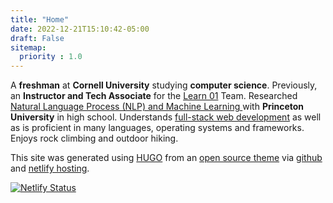 ```yaml
---
title: "Home"
date: 2022-12-21T15:10:42-05:00
draft: False
sitemap:
  priority : 1.0
---
```


A **freshman** at **Cornell University** studying **computer science**. Previously, an **Instructor and Tech Associate** for the [Learn 01](https://learn01.io/) Team. Researched [Natural Language Process (NLP) and Machine Learning ](https://ai4all.princeton.edu/) with **Princeton University** in high school. Understands [full-stack web development](/projects/portfoliowebsite/) as well as is proficient in many languages, operating systems and frameworks. Enjoys rock climbing and outdoor hiking.

This site was generated using [HUGO](https://gohugo.io) from an [open source theme](https://github.com/diegolmarques/hugo-resume-temp) via [github](https://www.github.com/)  and [netlify hosting](https://www.netlify.com/).

[![Netlify Status](https://api.netlify.com/api/v1/badges/0380f14e-d2db-4124-87d0-2dda5fa66072/deploy-status)](https://app.netlify.com/sites/melodic-sundae-9437ec/deploys)